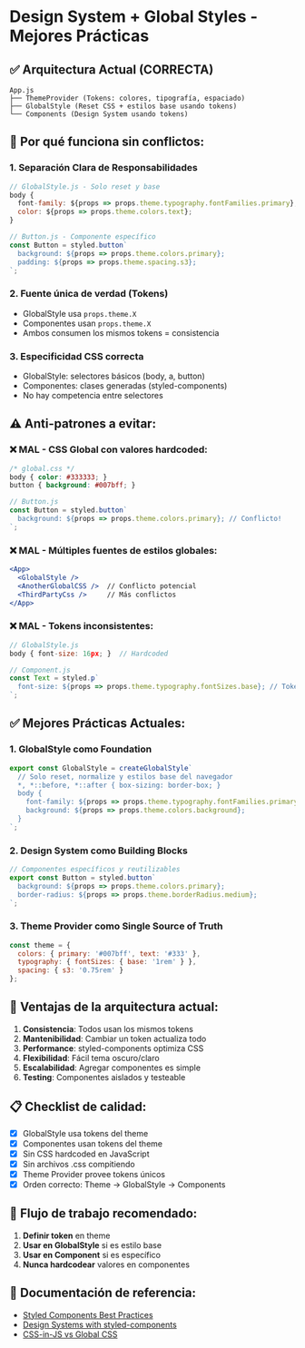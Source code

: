# Design System + Global Styles - Mejores Prácticas

## ✅ Arquitectura Actual (CORRECTA)

```
App.js
├── ThemeProvider (Tokens: colores, tipografía, espaciado)
├── GlobalStyle (Reset CSS + estilos base usando tokens)
└── Components (Design System usando tokens)
```

## 🎯 Por qué funciona sin conflictos:

### 1. **Separación Clara de Responsabilidades**
```javascript
// GlobalStyle.js - Solo reset y base
body {
  font-family: ${props => props.theme.typography.fontFamilies.primary};
  color: ${props => props.theme.colors.text};
}

// Button.js - Componente específico  
const Button = styled.button`
  background: ${props => props.theme.colors.primary};
  padding: ${props => props.theme.spacing.s3};
`;
```

### 2. **Fuente única de verdad (Tokens)**
- GlobalStyle usa `props.theme.X`
- Componentes usan `props.theme.X`
- Ambos consumen los mismos tokens = consistencia

### 3. **Especificidad CSS correcta**
- GlobalStyle: selectores básicos (body, a, button)
- Componentes: clases generadas (styled-components)
- No hay competencia entre selectores

## ⚠️ Anti-patrones a evitar:

### ❌ MAL - CSS Global con valores hardcoded:
```css
/* global.css */
body { color: #333333; }
button { background: #007bff; }
```
```jsx
// Button.js
const Button = styled.button`
  background: ${props => props.theme.colors.primary}; // Conflicto!
`;
```

### ❌ MAL - Múltiples fuentes de estilos globales:
```jsx
<App>
  <GlobalStyle />
  <AnotherGlobalCSS />  // Conflicto potencial
  <ThirdPartyCss />     // Más conflictos
</App>
```

### ❌ MAL - Tokens inconsistentes:
```javascript
// GlobalStyle.js
body { font-size: 16px; }  // Hardcoded

// Component.js  
const Text = styled.p`
  font-size: ${props => props.theme.typography.fontSizes.base}; // Token
`;
```

## ✅ Mejores Prácticas Actuales:

### 1. **GlobalStyle como Foundation**
```javascript
export const GlobalStyle = createGlobalStyle`
  // Solo reset, normalize y estilos base del navegador
  *, *::before, *::after { box-sizing: border-box; }
  body { 
    font-family: ${props => props.theme.typography.fontFamilies.primary};
    background: ${props => props.theme.colors.background};
  }
`;
```

### 2. **Design System como Building Blocks**
```javascript
// Componentes específicos y reutilizables
export const Button = styled.button`
  background: ${props => props.theme.colors.primary};
  border-radius: ${props => props.theme.borderRadius.medium};
`;
```

### 3. **Theme Provider como Single Source of Truth**
```javascript
const theme = {
  colors: { primary: '#007bff', text: '#333' },
  typography: { fontSizes: { base: '1rem' } },
  spacing: { s3: '0.75rem' }
};
```

## 🚀 Ventajas de la arquitectura actual:

1. **Consistencia**: Todos usan los mismos tokens
2. **Mantenibilidad**: Cambiar un token actualiza todo
3. **Performance**: styled-components optimiza CSS
4. **Flexibilidad**: Fácil tema oscuro/claro
5. **Escalabilidad**: Agregar componentes es simple
6. **Testing**: Componentes aislados y testeable

## 📋 Checklist de calidad:

- [x] GlobalStyle usa tokens del theme
- [x] Componentes usan tokens del theme  
- [x] Sin CSS hardcoded en JavaScript
- [x] Sin archivos .css compitiendo
- [x] Theme Provider provee tokens únicos
- [x] Orden correcto: Theme → GlobalStyle → Components

## 🔄 Flujo de trabajo recomendado:

1. **Definir token** en theme
2. **Usar en GlobalStyle** si es estilo base
3. **Usar en Component** si es específico
4. **Nunca hardcodear** valores en componentes

## 📖 Documentación de referencia:

- [Styled Components Best Practices](https://styled-components.com/docs/basics)
- [Design Systems with styled-components](https://styled-components.com/docs/advanced)
- [CSS-in-JS vs Global CSS](https://styled-components.com/docs/faqs)